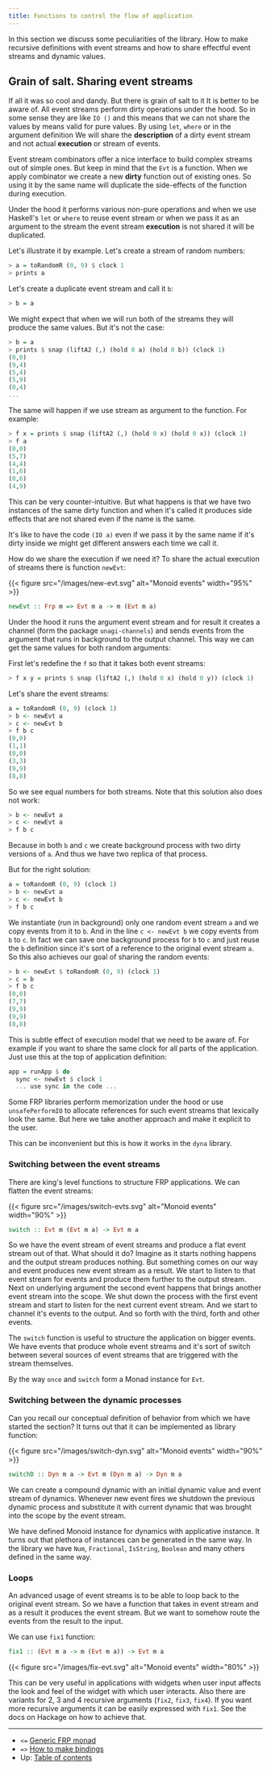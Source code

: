 ```yaml
---
title: Functions to control the flow of application
---
```


In this section we discuss some peculiarities of the library. 
How to make recursive definitions with event streams and
how to share effectful event streams and dynamic values.

## Grain of salt. Sharing event streams

If all it was so cool and dandy. But there is grain of salt to it
It is better to be aware of. All event streams perform dirty operations
under the hood. So in some sense they are like `IO ()` and 
this means that we can not share the values by means valid for 
pure values. By using `let`, `where` or in the argument definition 
We will share the **description** of a dirty event stream and not 
actual **execution** or stream of events.

Event stream combinators offer a nice interface to build
complex streams out of simple ones. But keep in mind that
the `Evt` is a function. When we apply combinator we create
a new **dirty** function out of existing ones. So using it by the same 
name will duplicate the side-effects of the function during execution.

Under the hood it performs various non-pure operations and
when we use Haskell's `let` or `where` to reuse event stream
or when we pass it as an argument to the stream the event
stream **execution** is not shared it will be duplicated.

Let's illustrate it by example. Let's create a stream
of random numbers:

```haskell
> a = toRandomR (0, 9) $ clock 1
> prints a
```

Let's create a duplicate event stream and call it `b`:

```haskell
> b = a
```

We might expect that when we will run both of the streams
they will produce the same values. But it's not the case:

```haskell
> b = a
> prints $ snap (liftA2 (,) (hold 0 a) (hold 0 b)) (clock 1)
(0,0)
(9,4)
(5,4)
(5,9)
(0,4)
...
```

The same will happen if we use stream as argument to the function. 
For example:

```haskell
> f x = prints $ snap (liftA2 (,) (hold 0 x) (hold 0 x)) (clock 1)
> f a
(0,0)
(5,7)
(4,4)
(1,6)
(0,6)
(4,9)
```

This can be very counter-intuitive. But what happens is
that we have two instances of the same dirty function
and when it's called it produces side effects that are not shared
even if the name is the same. 

It's like to have the code `(IO a)` even if we pass it by the
same name if it's dirty inside we might get different answers
each time we call it.

How do we share the execution if we need it?
To share the actual execution of streams there is function `newEvt`:

{{< figure src="/images/new-evt.svg" alt="Monoid events" width="95%" >}}

```haskell
newEvt :: Frp m => Evt m a -> m (Evt m a)
```

Under the hood it runs the argument event stream and for
result it creates a channel (form the package `unagi-channels`)
and sends events from the argument that runs in background to the
output channel. This way we can get the same values for both
random arguments:

First let's redefine the `f` so that it takes both event streams:

```haskell
> f x y = prints $ snap (liftA2 (,) (hold 0 x) (hold 0 y)) (clock 1)
```

Let's share the event streams:

```haskell
a = toRandomR (0, 9) (clock 1)
> b <- newEvt a
> c <- newEvt b
> f b c
(0,0)
(1,1)
(0,0)
(3,3)
(9,9)
(8,8)
```

So we see equal numbers for both streams.
Note that this solution also does not work:

```haskell
> b <- newEvt a
> c <- newEvt a
> f b c
```

Because in both `b` and `c` we create background process
with two dirty versions of `a`. And thus we have two replica
of that process. 

But for the right solution:

```haskell
a = toRandomR (0, 9) (clock 1)
> b <- newEvt a
> c <- newEvt b
> f b c
```

We instantiate (run in background) only one random event stream `a`
and we copy events from it to `b`. And in the line
`c <- newEvt b` we copy events from `b` to `c`.
In fact we can save one background process for `b` to `c` and
just reuse the `b` definition since it's sort of a reference to
the original event stream `a`. So this also achieves our goal of sharing
the random events:

```haskell
> b <- newEvt $ toRandomR (0, 9) (clock 1)
> c = b
> f b c
(0,0)
(7,7)
(9,9)
(9,9)
(8,8)
```

This is subtle effect of execution model that we need to be aware of.
For example if you want to share the same clock for all parts of the application.
Just use this at the top of application definition:

```haskell
app = runApp $ do
  sync <- newEvt $ clock 1
  ... use sync in the code ... 
```

Some FRP libraries perform memorization under the hood
or use `unsafePerformIO` to allocate references for such event streams
that lexically look the same. But here we take another approach and 
make it explicit to the user.

This can be inconvenient but this is how it works in the `dyna` library.

### Switching between the event streams

There are king's level functions to structure FRP applications. 
We can flatten the event streams:

{{< figure src="/images/switch-evts.svg" alt="Monoid events" width="90%" >}}

```haskell
switch :: Evt m (Evt m a) -> Evt m a
```

So we have the event stream of event streams and produce a flat event stream out of that.
What should it do? Imagine as it starts nothing happens and the output stream produces nothing.
But something comes on our way and event produces new event stream as a result. We start to
listen to that event stream for events and produce them further to the output stream.
Next on underlying argument the second event happens that brings another event stream into the scope.
We shut down the process with the first event stream and start to listen for the next current event stream.
And we start to channel it's events to the output. And so forth with the third, forth and other events.

The `switch` function is useful to structure the application on bigger events. 
We have events that produce whole event streams and it's sort of switch between several
sources of event streams that are triggered with the stream themselves. 

By the way `once` and `switch` form a Monad instance for `Evt`.


### Switching between the dynamic processes

Can you recall our conceptual definition of behavior from which we have started the section?
It turns out that it can be implemented as library function:

{{< figure src="/images/switch-dyn.svg" alt="Monoid events" width="90%" >}}

```haskell
switchD :: Dyn m a -> Evt m (Dyn m a) -> Dyn m a
```

We can create a compound dynamic with an initial dynamic value
and event stream of dynamics. Whenever new event fires we shutdown
the previous dynamic process and substitute it with current dynamic
that was brought into the scope by the event stream.

We have defined Monoid instance for dynamics with applicative instance.
It turns out that plethora of instances can be generated in the same way.
In the library we have `Num`, `Fractional`, `IsString`, `Boolean` and many others defined in the same way.

### Loops

An advanced usage of event streams is to be able to loop back to the original 
event stream. So we have a function that takes in event stream and as a result it produces
the event stream. But we want to somehow route the events from the result to the input.

We can use `fix1` function:

```haskell
fix1 :: (Evt m a -> m (Evt m a)) -> Evt m a 
```

{{< figure src="/images/fix-evt.svg" alt="Monoid events" width="80%" >}}

This can be very useful in applications with widgets when user input
affects the look and feel of the widget with which user interacts.
Also there are variants for 2, 3 and 4 recursive arguments (`fix2`, `fix3`, `fix4`). 
If you want more recursive arguments it can be easily expressed with `fix1`. See the
docs on Hackage on how to achieve that.


------------------------------------------------------------------------------

* `<=` [Generic FRP monad](/dyna-core/tutorial/05-backbone-monad)
* `=>` [How to make bindings](/dyna-core/tutorial/07-make-bindings)
* Up: [Table of contents](/dyna-core/tutorial-toc)
